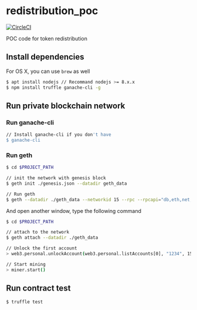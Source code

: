 # redistribution_poc 
[![CircleCI](https://circleci.com/gh/LanguageNetwork/redistribution_poc/tree/master.svg?style=svg)](https://circleci.com/gh/LanguageNetwork/redistribution_poc/tree/master) 

POC code for token redistribution 

## Install dependencies

For OS X, you can use `brew` as well
```bash
$ apt install nodejs // Recommand nodejs >= 8.x.x
$ npm install truffle ganache-cli -g
```

## Run private blockchain network
### Run ganache-cli
```bash
// Install ganache-cli if you don't have
$ ganache-cli
```

### Run geth
```bash  
$ cd $PROJECT_PATH

// init the network with genesis block
$ geth init ./genesis.json --datadir geth_data

// Run geth 
$ geth --datadir ./geth_data --networkid 15 --rpc --rpcapi="db,eth,net,web3,personal,web3" --verbosity 3
```

And open another window, type the following command

```bash
$ cd $PROJECT_PATH

// attach to the network
$ geth attach --datadir ./geth_data

// Unlock the first account
> web3.personal.unlockAccount(web3.personal.listAccounts[0], "1234", 15000);

// Start mining
> miner.start()
```

## Run contract test
```bash
$ truffle test
```


